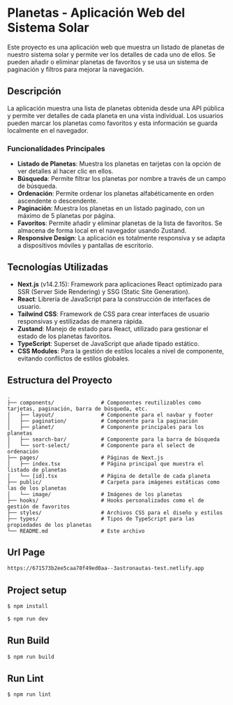 # Planetas - Aplicación Web del Sistema Solar

Este proyecto es una aplicación web que muestra un listado de planetas de nuestro sistema solar y permite ver los detalles de cada uno de ellos. Se pueden añadir o eliminar planetas de favoritos y se usa un sistema de paginación y filtros para mejorar la navegación.

## Descripción

La aplicación muestra una lista de planetas obtenida desde una API pública y permite ver detalles de cada planeta en una vista individual. Los usuarios pueden marcar los planetas como favoritos y esta información se guarda localmente en el navegador.

### Funcionalidades Principales

- **Listado de Planetas**: Muestra los planetas en tarjetas con la opción de ver detalles al hacer clic en ellos.
- **Búsqueda**: Permite filtrar los planetas por nombre a través de un campo de búsqueda.
- **Ordenación**: Permite ordenar los planetas alfabéticamente en orden ascendente o descendente.
- **Paginación**: Muestra los planetas en un listado paginado, con un máximo de 5 planetas por página.
- **Favoritos**: Permite añadir y eliminar planetas de la lista de favoritos. Se almacena de forma local en el navegador usando Zustand.
- **Responsive Design**: La aplicación es totalmente responsiva y se adapta a dispositivos móviles y pantallas de escritorio.

## Tecnologías Utilizadas

- **Next.js** (v14.2.15): Framework para aplicaciones React optimizado para SSR (Server Side Rendering) y SSG (Static Site Generation).
- **React**: Librería de JavaScript para la construcción de interfaces de usuario.
- **Tailwind CSS**: Framework de CSS para crear interfaces de usuario responsivas y estilizadas de manera rápida.
- **Zustand**: Manejo de estado para React, utilizado para gestionar el estado de los planetas favoritos.
- **TypeScript**: Superset de JavaScript que añade tipado estático.
- **CSS Modules**: Para la gestión de estilos locales a nivel de componente, evitando conflictos de estilos globales.

## Estructura del Proyecto

```plaintext
.
├── components/               # Componentes reutilizables como tarjetas, paginación, barra de búsqueda, etc.
│   ├── layout/               # Componente para el navbar y footer
│   ├── pagination/           # Componente para la paginación
│   ├── planet/               # Componente principales para los planetas
│   ├── search-bar/           # Componente para la barra de búsqueda
│   └── sort-select/          # Componente para el select de ordenación
├── pages/                    # Páginas de Next.js
│   ├── index.tsx             # Página principal que muestra el listado de planetas
│   └── [id].tsx              # Página de detalle de cada planeta
├── public/                   # Carpeta para imágenes estáticas como las de los planetas
│   └── image/                # Imágenes de los planetas
├── hooks/                    # Hooks personalizados como el de gestión de favoritos
├── styles/                   # Archivos CSS para el diseño y estilos
├── types/                    # Tipos de TypeScript para las propiedades de los planetas
└── README.md                 # Este archivo
```

## Url Page

```bash
https://671573b2ee5caa78f49ed0aa--3astronautas-test.netlify.app
```

## Project setup

```bash
$ npm install

$ npm run dev
```

## Run Build

```bash
$ npm run build
```

## Run Lint

```bash
$ npm run lint
```
